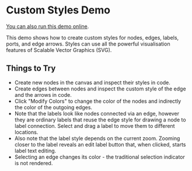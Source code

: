 <!--
 //////////////////////////////////////////////////////////////////////////////
 // @license
 // This demo file is part of yFiles for HTML 2.3.0.3.
 // Use is subject to license terms.
 //
 // Copyright (c) 2000-2020 by yWorks GmbH, Vor dem Kreuzberg 28,
 // 72070 Tuebingen, Germany. All rights reserved.
 //
 //////////////////////////////////////////////////////////////////////////////
-->
# Custom Styles Demo

[You can also run this demo online](https://live.yworks.com/demos/style/customstyles/index.html).

This demo shows how to create custom styles for nodes, edges, labels, ports, and edge arrows. Styles can use all the powerful visualisation features of Scalable Vector Graphics (SVG).

## Things to Try

- Create new nodes in the canvas and inspect their styles in code.
- Create edges between nodes and inspect the custom style of the edge and the arrows in code.
- Click "Modify Colors" to change the color of the nodes and indirectly the color of the outgoing edges.
- Note that the labels look like nodes connected via an edge, however they are ordinary labels that reuse the edge style for drawing a node to label connection. Select and drag a label to move them to different locations.
- Also note that the label style depends on the current zoom. Zooming closer to the label reveals an edit label button that, when clicked, starts label text editing.
- Selecting an edge changes its color - the traditional selection indicator is not rendered.
